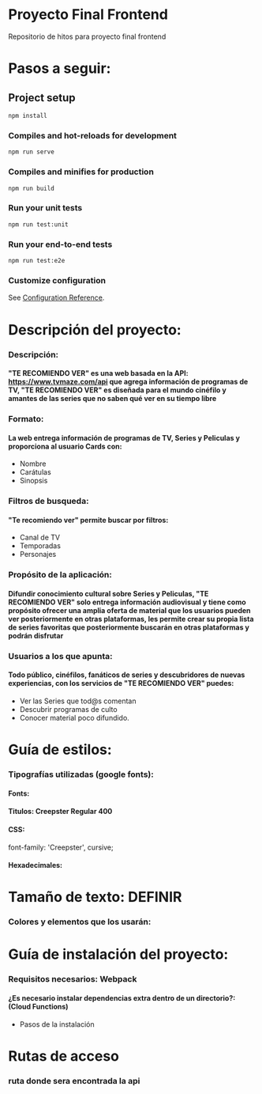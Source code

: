 #  Proyecto Final Frontend
Repositorio de hitos para proyecto final frontend

# Pasos a seguir:

## Project setup
```
npm install
```

### Compiles and hot-reloads for development
```
npm run serve
```

### Compiles and minifies for production
```
npm run build
```

### Run your unit tests
```
npm run test:unit
```

### Run your end-to-end tests
```
npm run test:e2e
```

### Customize configuration
See [Configuration Reference](https://cli.vuejs.org/config/).

# Descripción del proyecto:

### Descripción: 

#### "TE RECOMIENDO VER" es una web basada en la API: https://www.tvmaze.com/api que agrega información de programas de TV, "TE RECOMIENDO VER" es diseñada para el mundo cinéfilo y amantes de las series que no saben qué ver en su tiempo libre

### Formato:

#### La web entrega información de programas de TV, Series y Peliculas y proporciona al usuario Cards con: 

- Nombre 
- Carátulas 
- Sinopsis 

### Filtros de busqueda:
#### "Te recomiendo ver" permite buscar por filtros: 

- Canal de TV
- Temporadas
- Personajes 

### Propósito de la aplicación:
#### Difundir conocimiento cultural sobre Series y Peliculas, "TE RECOMIENDO VER" solo entrega información audiovisual y tiene como propósito ofrecer una amplia oferta de material que los usuarios pueden ver posteriormente en otras plataformas, les permite crear su propia lista de series favoritas que posteriormente buscarán en otras plataformas y podrán disfrutar

### Usuarios a los que apunta:
#### Todo público, cinéfilos, fanáticos de series y descubridores de nuevas experiencias, con los servicios de "TE RECOMIENDO VER" puedes:

- Ver las Series que tod@s comentan
- Descubrir programas de culto
- Conocer material poco difundido.

# Guía de estilos:

### Tipografías utilizadas (google fonts):

#### Fonts:

#### Titulos: Creepster Regular 400

<link href="https://fonts.googleapis.com/css2?family=Creepster&display=swap" rel="stylesheet"> 

#### CSS: 

font-family: 'Creepster', cursive;

#### Hexadecimales:


# Tamaño de texto: DEFINIR

### Colores y elementos que los usarán:

   
# Guía de instalación del proyecto:

### Requisitos necesarios: Webpack

#### ¿Es necesario instalar dependencias extra dentro de un directorio?: (Cloud Functions)

- Pasos de la instalación

# Rutas de acceso

### ruta donde sera encontrada la api

